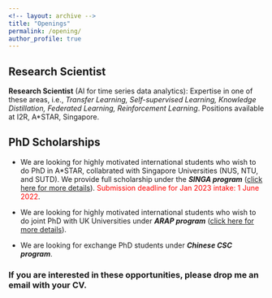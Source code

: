 ```yaml
---
<!-- layout: archive -->
title: "Openings"
permalink: /opening/
author_profile: true
---
```

## Research Scientist

**Research Scientist** (AI for time series data analytics): Expertise in one of these areas, i.e., *Transfer Learning, Self-supervised Learning, Knowledge Distillation, Federated Learning, Reinforcement Learning*. Positions available at I2R, A*STAR, Singapore.


## PhD Scholarships

* We are looking for highly motivated international students who wish to do PhD in A*STAR, collabrated with Singapore Universities (NUS, NTU, and SUTD). We provide full scholarship under the ***SINGA program*** ([click here for more details](https://www.a-star.edu.sg/Scholarships/for-graduate-studies/singapore-international-graduate-award-singa)). <span style="color:red">Submission deadline for Jan 2023 intake: 1 June 2022</span>.

* We are looking for highly motivated international students who wish to do joint PhD with UK Universities under ***ARAP program*** ([click here for more details](https://www.a-star.edu.sg/Scholarships/for-graduate-studies/a-star-research-attachment-programme-(arap))). 


* We are looking for exchange PhD students under ***Chinese CSC program***. 


### If you are interested in these opportunities, please drop me an email with your CV.
